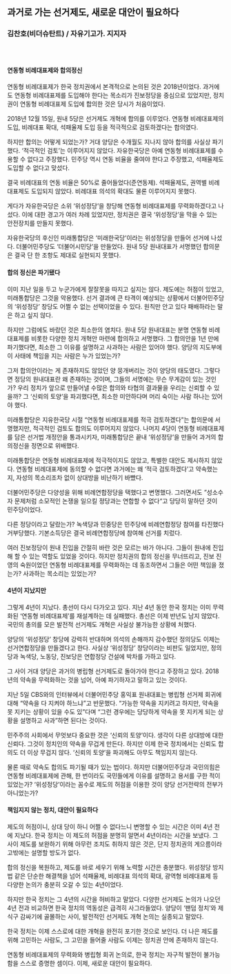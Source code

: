 ## 과거로 가는 선거제도, 새로운 대안이 필요하다
### 김찬호(비더슈탄트) / 자유기고가. 지지자
### &nbsp;

#### 연동형 비례대표제와 합의정신

연동형 비례대표제가 한국 정치권에서 본격적으로 논의된 것은 2018년이었다. 과거에도 연동형 비례대표제를 도입해야 한다는 목소리가 진보정당을 중심으로 있었지만, 정치권이 연동형 비례대표제 도입에 합의한 것은 당시가 처음이었다.

2018년 12월 15일, 원내 5당은 선거제도 개혁에 합의를 이루었다. 연동형 비례대표제의 도입, 비례대표 확대, 석패율제 도입 등을 적극적으로 검토하겠다는 합의였다.

하지만 합의는 어떻게 되었는가? 거대 양당은 수개월도 지나지 않아 합의를 사실상 파기했다. ‘적극적인 검토’는 이루어지지 않았다. 자유한국당은 아예 연동형 비례대표제를 수용할 수 없다고 주장했다. 민주당 역시 연동 비율을 줄여야 한다고 주장했고, 석패율제도 도입할 수 없다고 맞섰다.

결국 비례대표의 연동 비율은 50%로 줄어들었다(준연동제). 석패율제도, 권역별 비례대표제도 도입되지 않았다. 비례대표 의석의 확대도 물론 이루어지지 못했다.

게다가 자유한국당은 소위 ‘위성정당’을 창당해 연동형 비례대표제를 무력화하겠다고 나섰다. 이에 대한 경고가 여러 차례 있었지만, 정치권은 결국 ‘위성정당’을 막을 수 있는 안전장치를 만들지 못했다.

자유한국당의 후신인 미래통합당은 ‘미래한국당’이라는 위성정당을 만들어 선거에 나섰다. 더불어민주당도 ‘더불어시민당’을 만들었다. 원내 5당 원내대표가 서명했던 합의문은 결국 단 한 조항도 제대로 실현되지 못했다.


#### 합의 정신은 파기됐다

이미 지난 일을 두고 누군가에게 잘잘못을 따지고 싶지는 않다. 제도에는 허점이 있었고, 미래통합당은 그것을 악용했다. 선거 결과에 큰 타격이 예상되는 상황에서 더불어민주당의 ‘위성정당’ 창당도 어쩔 수 없는 선택이었을 수 있다. 원칙만 안고 있다 패배하라는 말은 하고 싶지 않다.

하지만 그럼에도 바랐던 것은 최소한의 염치다. 원내 5당 원내대표는 분명 연동형 비례대표제를 비롯한 다양한 정치 개혁안 마련에 합의하고 서명했다. 그 합의안을 1년 만에 파기했다면, 최소한 그 이유를 설명하고 사과하는 사람은 있어야 했다. 양당의 지도부에 이 사태에 책임을 지는 사람은 누가 있었는가?

그저 합의안이라는 게 존재하지도 않았던 양 뭉개버리는 것이 양당의 태도였다. 그렇다면 정당의 원내대표란 왜 존재하는 것이며, 그들의 서명에는 무슨 무게감이 있는 것인가? 우리 정치가 앞으로 만들어낼 수많은 합의와 타협의 결과물을 우리는 신뢰할 수 있을까? 그 ‘신뢰의 토양’을 파괴했다면, 최소한 미안하다며 머리 숙이는 사람 하나는 있어야 했다.

미래통합당은 지유한국당 시절 “연동형 비례대표제를 적극 검토하겠다”는 합의문에 서명했지만, 적극적인 검토도 합의도 이루어지지 않았다. 나머지 4당이 연동형 비례대표제를 담은 선거법 개정안을 통과시키자, 미래통합당은 끝내 ‘위성정당’을 만들어 과거의 합의정신을 정면으로 위배했다.

미래통합당은 연동형 비례대표제에 적극적이지도 않았고, 특별한 대안도 제시하지 않았다. 연동형 비례대표제에 동의할 수 없다면 과거에는 왜 ‘적극 검토하겠다’고 약속했는지, 자성의 목소리조차 없이 상대방을 비난하기 바빴다.

더불어민주당은 다양성을 위해 비례연합정당을 택했다고 변명했다. 그러면서도 ”성소수자 문제처럼 소모적인 논쟁을 일으킬 정당과는 연합할 수 없다“고 당당히 말하던 것이 민주당이었다.

다른 정당이라고 달랐는가? 녹색당과 민중당은 민주당에 비례연합정당 참여를 타진했다 거부당했다. 기본소득당은 결국 비례연합정당에 참여해 선거를 치렀다.

여러 진보정당이 원내 진입을 간절히 바란 것은 모르는 바가 아니다. 그들이 원내에 진입해 할 수 있는 역할도 있었을 것이다. 하지만 정치권의 합의 정신을 무너뜨리고, 진보 진영의 숙원이었던 연동형 비례대표제를 무력화하는 데 동조하면서 그들은 어떤 책임을 졌는가? 사과하는 목소리는 있었는가?

#### 4년이 지났지만

그렇게 4년이 지났다. 총선이 다시 다가오고 있다. 지난 4년 동안 한국 정치는 이미 무력화된 ‘연동형 비례대표제’를 재설계하는 데 실패했다. 총선은 이제 반년도 남지 않았다. 국민의 총의를 모은 발전적 선거제도 개혁은 사실상 불가능한 상황에 처했다.

양당의 ‘위성정당’ 창당에 강력히 반대하며 의석의 손해까지 감수했던 정의당도 이제는 선거연합정당을 만들겠다고 한다. 사실상 ‘위성정당’ 창당이라는 비판도 일었지만, 정의당과 녹색당, 노동당, 진보당은 연합정당 건설에 박차를 가하고 있다.

그 사이 거대 양당은 과거의 병립형 선거제도로 돌아가야 한다고 주장하고 있다. 2018년의 약속을 무력화하는 것을 넘어, 아예 파기하자고 말하고 있는 것이다.

지난 5일 CBS와의 인터뷰에서 더불어민주당 홍익표 원내대표는 병립형 선거제 회귀에 대해 “약속을 다 지켜야 하느냐”고 반문했다. “가능한 약속을 지키려고 하지만, 약속을 못 지키는 상황이 있을 수도 있”다며 “그런 경우에는 당당하게 약속을 못 지키게 되는 상황을 설명하고 사과”하면 된다는 것이다.

민주주의 사회에서 무엇보다 중요한 것은 ‘신뢰의 토양’이다. 생각이 다른 상대방에 대한 신뢰다. 그것이 정치인의 약속을 무겁게 만든다. 하지만 이제 한국 정치에서는 신뢰도 합의도 더 이상 무겁지 않다. ‘신뢰의 토양’을 파괴해도 아무도 책임지지 않는다.

물론 때로 약속도 합의도 파기될 때가 있는 법이다. 하지만 더불어민주당과 국민의힘은 연동형 비례대표제에 관해, 한 번이라도 국민들에게 이유를 설명하고 용서를 구한 적이 있었는가? ‘위성정당’이라는 꼼수로 제도의 허점을 이용한 것이 양당 선거전략의 전부가 아니었는가?


#### 책임지지 않는 정치, 대안이 필요하다

제도의 허점이니, 상대 당이 하니 어쩔 수 없다느니 변명할 수 있는 시간은 이미 4년 전에 지났다. 한국 정치는 이 제도의 허점을 분명히 알면서 4년이라는 시간을 보냈다. 그 사이 제도를 보완하기 위해 아무런 조치도 취하지 않은 것은, 단지 정치권의 게으름이라고밖에는 설명할 방도가 없다.

합의 정신을 복원하고, 제도를 바로 세우기 위해 노력할 시간은 충분했다. 위성정당 방지법 같은 단순한 해결책을 넘어 석패율제, 비례대표 의석의 확대, 광역형 비례대표제 등 다양한 논의가 충분히 오갈 수 있는 4년이었다. 

하지만 한국 정치는 그 4년의 시간을 허비하고 말았다. 다양한 선거제도 논의가 나오던 4년 전과 비교하면 한국 정치의 역동성은 급격히 사그라들었다. 양당이 ‘팬덤 정치’와 제 식구 감싸기에 골몰하는 사이, 발전적인 선거제도 개혁 논의는 실종되고 말았다.

한국 정치는 이제 스스로에 대한 개혁을 완전히 포기한 것으로 보인다. 더 나은 제도를 위해 고민하는 사람도, 그 고민을 들어줄 사람도 이제는 정치권 안에 존재하지 않는다.

연동형 비례대표제의 무력화와 병립형 회귀 논의로, 한국 정치는 자구적 발전이 불가능함을 스스로 증명한 셈이다. 이제, 새로운 대안이 필요하다.